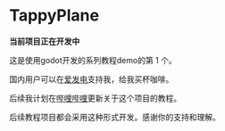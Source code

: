 # TappyPlane

**当前项目正在开发中**

这是使用godot开发的系列教程demo的第 1 个。

国内用户可以在[爱发电](https://afdian.net/dashboard/stats)支持我，给我买杯咖啡。

后续我计划在[哔哩哔哩](https://space.bilibili.com/8618918)更新关于这个项目的教程。

后续教程项目都会采用这种形式开发。感谢你的支持和理解。
